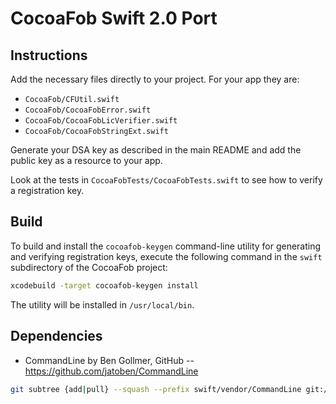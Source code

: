 # CocoaFob Swift 2.0 Port

## Instructions

Add the necessary files directly to your project. For your app they are:

* `CocoaFob/CFUtil.swift`
* `CocoaFob/CocoaFobError.swift`
* `CocoaFob/CocoaFobLicVerifier.swift`
* `CocoaFob/CocoaFobStringExt.swift`

Generate your DSA key as described in the main README and add the public key as a resource to your app.

Look at the tests in `CocoaFobTests/CocoaFobTests.swift` to see how to verify a registration key.

## Build

To build and install the `cocoafob-keygen` command-line utility for generating and verifying registration keys, execute the following command in the `swift` subdirectory of the CocoaFob project:

```bash
xcodebuild -target cocoafob-keygen install
```

The utility will be installed in `/usr/local/bin`.

## Dependencies

* CommandLine by Ben Gollmer, GitHub -- https://github.com/jatoben/CommandLine

```bash
git subtree {add|pull} --squash --prefix swift/vendor/CommandLine git://github.com/jatoben/CommandLine.git master
```
